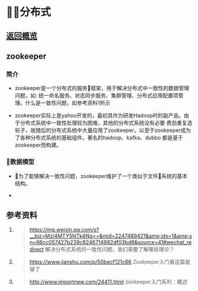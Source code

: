 # 分布式

## <a href="https://github.com/wildhunt-unique/JavaNote/blob/master/README.md">返回概览</a>

## zookeeper
### 简介
+ zookeeper是一个分布式的服务框架，用于解决分布式中一致性的数据管理问题，如: 统一命名服务、状态同步服务、集群管理、分布式应用配置项管理。什么是一致性问题，如参考资料1所示

+ zookeeper实际上是yahoo开发的，最初其作为研发Hadoop时的副产品。由于分布式系统中一致性处理较为困难，其他的分布式系统没有必要 费劲重复造轮子，故随后的分布式系统中大量应用了zookeeper，以至于zookeeper成为了各种分布式系统的基础组件。著名的hadoop、kafka、dubbo 都是基于zookeeper而构建。

### 数据模型

+ 为了能够解决一致性问题，zookeeper维护了一个类似于文件系统的基本结构。

+ 

## 参考资料

1. > https://mp.weixin.qq.com/s?__biz=MzI4MTY5NTk4Ng==&mid=2247489421&amp;idx=1&amp;sn=66cc057427b239c8246714882df03bd8&source=41#wechat_redirect 解决分布式系统的一致性问题，我们需要了解哪些理论？

1. > https://www.jianshu.com/p/50becf121c66 Zookeeper入门看这篇就够了

1. > http://www.importnew.com/24411.html zookeeper入门系列：概述